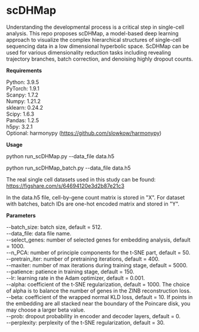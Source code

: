 # scDHMap

Understanding the developmental process is a critical step in single-cell analysis. This repo proposes scDHMap, a model-based deep learning approach to visualize the complex hierarchical structures of single-cell sequencing data in a low dimensional hyperbolic space. ScDHMap can be used for various dimensionality reduction tasks including revealing trajectory branches, batch correction, and denoising highly dropout counts.

**Requirements**

Python: 3.9.5<br/>
PyTorch: 1.9.1<br/>
Scanpy: 1.7.2<br/>
Numpy: 1.21.2<br/>
sklearn: 0.24.2<br/>
Scipy: 1.6.3<br/>
Pandas: 1.2.5<br/>
h5py: 3.2.1<br/>
Optional: harmonypy (https://github.com/slowkow/harmonypy)

**Usage**

python run_scDHMap.py --data_file data.h5

python run_scDHMap_batch.py --data_file data.h5

The real single cell datasets used in this study can be found: https://figshare.com/s/64694120e3d2b87e21c3

In the data.h5 file, cell-by-gene count matrix is stored in "X". For dataset with batches, batch IDs are one-hot encoded matrix and stored in "Y".

**Parameters**

--batch_size: batch size, default = 512.<br/>
--data_file: data file name.<br/>
--select_genes: number of selected genes for embedding analysis, default = 1000.<br/>
--n_PCA: number of principle components for the t-SNE part, default = 50.<br/>
--pretrain_iter: number of pretraining iterations, default = 400.<br/>
--maxiter: number of max iterations during training stage, default = 5000.<br/>
--patience: patience in training stage, default = 150.<br/>
--lr: learning rate in the Adam optimizer, default = 0.001.<br/>
--alpha: coefficient of the t-SNE regularization, default = 1000. The choice of alpha is to balance the number of genes in the ZINB reconstruction loss.<br/>
--beta: coefficient of the wrapped normal KLD loss, default = 10. If points in the embedding are all stacked near the boundary of the Poincare disk, you may choose a larger beta value.<br/>
--prob: dropout probability in encoder and decoder layers, default = 0.<br/>
--perplexity: perplexity of the t-SNE regularization, default = 30.
